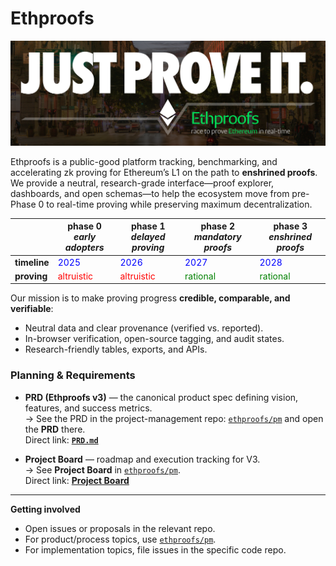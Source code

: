 # Ethproofs

![Header PNG](../assets/header.png)

Ethproofs is a public-good platform tracking, benchmarking, and accelerating zk proving for Ethereum’s L1 on the path to **enshrined proofs**. We provide a neutral, research-grade interface—proof explorer, dashboards, and open schemas—to help the ecosystem move from pre-Phase 0 to real-time proving while preserving maximum decentralization.

|             | **phase 0**<br>*early adopters* | **phase 1**<br>*delayed proving* | **phase 2**<br>*mandatory proofs* | **phase 3**<br>*enshrined proofs* |
|-------------|---------------------------------|----------------------------------|-----------------------------------|-----------------------------------|
| **timeline** | <span style="color:blue">2025</span> | <span style="color:blue">2026</span> | <span style="color:blue">2027</span> | <span style="color:blue">2028</span> |
| **proving**  | <span style="color:red">altruistic</span> | <span style="color:red">altruistic</span> | <span style="color:green">rational</span> | <span style="color:green">rational</span> |


Our mission is to make proving progress **credible, comparable, and verifiable**:
- Neutral data and clear provenance (verified vs. reported).
- In-browser verification, open-source tagging, and audit states.
- Research-friendly tables, exports, and APIs.

### Planning & Requirements

- **PRD (Ethproofs v3)** — the canonical product spec defining vision, features, and success metrics.  
  → See the PRD in the project-management repo: [`ethproofs/pm`](https://github.com/ethproofs/pm) and open the **PRD** there.  
  Direct link: **[`PRD.md`](./PRD/PRD.md)**

- **Project Board** — roadmap and execution tracking for V3.  
  → See **Project Board** in [`ethproofs/pm`](https://github.com/ethproofs/pm).  
  Direct link: **[Project Board](https://github.com/ethproofs/pm/projects/2)** 

---

**Getting involved**
- Open issues or proposals in the relevant repo.
- For product/process topics, use [`ethproofs/pm`](https://github.com/ethproofs/pm).
- For implementation topics, file issues in the specific code repo.
